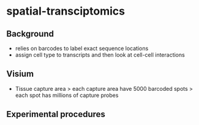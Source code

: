 # spatial-transciptomics

## Background
- relies on barcodes to label exact sequence locations
- assign cell type to transcripts and then look at cell-cell interactions

## Visium
- Tissue capture area > each capture area have 5000 barcoded spots > each spot has millions of capture probes 

## Experimental procedures
